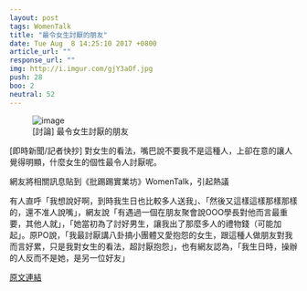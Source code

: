```yaml
---
layout: post
tags: WomenTalk
title: "最令女生討厭的朋友"
date: Tue Aug  8 14:25:10 2017 +0800
article_url: ""
response_url: ""
img: http://i.imgur.com/gjY3aOf.jpg
push: 28
boo: 2
neutral: 52
---
```


<figure>
<img src="http://i.imgur.com/gjY3aOf.jpg" alt="image">
<figcaption>
[討論] 最令女生討厭的朋友
</figcaption>
</figure>



[即時新聞/記者快抄] 對女生的看法，嘴巴說不要我不是這種人，上卻在意的讓人覺得明顯，什麼女生的個性最令人討厭呢。

網友將相關訊息貼到《批踢踢實業坊》WomenTalk，引起熱議

有人直呼「我想說好啊，到時我生日也比較多人送我」、「然後又這樣這樣那樣那樣的，還不准人說嘴」，網友說「有遇過一個在朋友聚會說OOO學長對他而言最重要，其他人就」，「她當初為了討好男生，讓我出了那麼多人的禮物錢（可能加起」。原PO說，「我最討厭講八卦搞小團體又愛抱怨的女生，跟這種人做朋友對我而言好累，只是我對女生的看法，超討厭抱怨」，也有網友認為，「我生日時，操辦的人反而不是她，是另一位好友」

<a href = "https://www.ptt.cc/bbs/WomenTalk/M.1502173513.A.077.html">原文連結</a>

